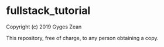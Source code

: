 # fullstack_tutorial

Copyright (c) 2019 Gyges Zean

This repository, free of charge, to any person obtaining a copy.